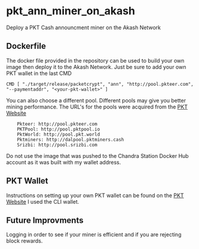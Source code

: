 # pkt_ann_miner_on_akash
Deploy a PKT Cash announcment miner on the Akash Network 

## Dockerfile
The docker file provided in the repository can be used to build your own image then deploy it to the Akash Network. Just be sure to add your own PKT wallet in the last CMD
```
CMD [ "./target/release/packetcrypt", "ann", "http://pool.pkteer.com", "--paymentaddr", "<your-pkt-wallet>" ] 
```
You can also choose a different pool. Different pools may give you better mining performance. The URL's for the pools were acquired from the [PKT Website](https://docs.pkt.cash/en/latest/mining/)
```
    Pkteer: http://pool.pkteer.com
    PKTPool: http://pool.pktpool.io
    PktWorld: http://pool.pkt.world
    Pktminers: http://dalpool.pktminers.cash
    Srizbi: http://pool.srizbi.com
```
Do not use the image that was pushed to the Chandra Station Docker Hub account as it was built with my wallet address.

## PKT Wallet

Instructions on setting up your own PKT wallet can be found on the [PKT Website](https://docs.pkt.cash/en/latest/pktd/pktwallet/) I used the CLI wallet.

## Future Improvments 
Logging in order to see if your miner is efficient and if you are rejecting block rewards.
